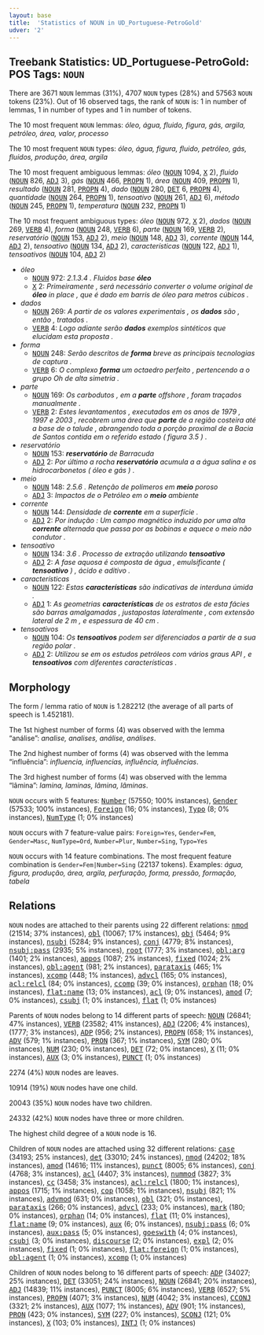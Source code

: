 ```yaml
---
layout: base
title:  'Statistics of NOUN in UD_Portuguese-PetroGold'
udver: '2'
---
```


## Treebank Statistics: UD_Portuguese-PetroGold: POS Tags: `NOUN`

There are 3671 `NOUN` lemmas (31%), 4707 `NOUN` types (28%) and 57563 `NOUN` tokens (23%).
Out of 16 observed tags, the rank of `NOUN` is: 1 in number of lemmas, 1 in number of types and 1 in number of tokens.

The 10 most frequent `NOUN` lemmas: <em>óleo, água, fluido, figura, gás, argila, petróleo, área, valor, processo</em>

The 10 most frequent `NOUN` types:  <em>óleo, água, figura, fluido, petróleo, gás, fluidos, produção, área, argila</em>

The 10 most frequent ambiguous lemmas: <em>óleo</em> (<tt><a href="pt_petrogold-pos-NOUN.html">NOUN</a></tt> 1094, <tt><a href="pt_petrogold-pos-X.html">X</a></tt> 2), <em>fluido</em> (<tt><a href="pt_petrogold-pos-NOUN.html">NOUN</a></tt> 826, <tt><a href="pt_petrogold-pos-ADJ.html">ADJ</a></tt> 3), <em>gás</em> (<tt><a href="pt_petrogold-pos-NOUN.html">NOUN</a></tt> 466, <tt><a href="pt_petrogold-pos-PROPN.html">PROPN</a></tt> 1), <em>área</em> (<tt><a href="pt_petrogold-pos-NOUN.html">NOUN</a></tt> 409, <tt><a href="pt_petrogold-pos-PROPN.html">PROPN</a></tt> 1), <em>resultado</em> (<tt><a href="pt_petrogold-pos-NOUN.html">NOUN</a></tt> 281, <tt><a href="pt_petrogold-pos-PROPN.html">PROPN</a></tt> 4), <em>dado</em> (<tt><a href="pt_petrogold-pos-NOUN.html">NOUN</a></tt> 280, <tt><a href="pt_petrogold-pos-DET.html">DET</a></tt> 6, <tt><a href="pt_petrogold-pos-PROPN.html">PROPN</a></tt> 4), <em>quantidade</em> (<tt><a href="pt_petrogold-pos-NOUN.html">NOUN</a></tt> 264, <tt><a href="pt_petrogold-pos-PROPN.html">PROPN</a></tt> 1), <em>tensoativo</em> (<tt><a href="pt_petrogold-pos-NOUN.html">NOUN</a></tt> 261, <tt><a href="pt_petrogold-pos-ADJ.html">ADJ</a></tt> 6), <em>método</em> (<tt><a href="pt_petrogold-pos-NOUN.html">NOUN</a></tt> 245, <tt><a href="pt_petrogold-pos-PROPN.html">PROPN</a></tt> 1), <em>temperatura</em> (<tt><a href="pt_petrogold-pos-NOUN.html">NOUN</a></tt> 232, <tt><a href="pt_petrogold-pos-PROPN.html">PROPN</a></tt> 1)

The 10 most frequent ambiguous types:  <em>óleo</em> (<tt><a href="pt_petrogold-pos-NOUN.html">NOUN</a></tt> 972, <tt><a href="pt_petrogold-pos-X.html">X</a></tt> 2), <em>dados</em> (<tt><a href="pt_petrogold-pos-NOUN.html">NOUN</a></tt> 269, <tt><a href="pt_petrogold-pos-VERB.html">VERB</a></tt> 4), <em>forma</em> (<tt><a href="pt_petrogold-pos-NOUN.html">NOUN</a></tt> 248, <tt><a href="pt_petrogold-pos-VERB.html">VERB</a></tt> 6), <em>parte</em> (<tt><a href="pt_petrogold-pos-NOUN.html">NOUN</a></tt> 169, <tt><a href="pt_petrogold-pos-VERB.html">VERB</a></tt> 2), <em>reservatório</em> (<tt><a href="pt_petrogold-pos-NOUN.html">NOUN</a></tt> 153, <tt><a href="pt_petrogold-pos-ADJ.html">ADJ</a></tt> 2), <em>meio</em> (<tt><a href="pt_petrogold-pos-NOUN.html">NOUN</a></tt> 148, <tt><a href="pt_petrogold-pos-ADJ.html">ADJ</a></tt> 3), <em>corrente</em> (<tt><a href="pt_petrogold-pos-NOUN.html">NOUN</a></tt> 144, <tt><a href="pt_petrogold-pos-ADJ.html">ADJ</a></tt> 2), <em>tensoativo</em> (<tt><a href="pt_petrogold-pos-NOUN.html">NOUN</a></tt> 134, <tt><a href="pt_petrogold-pos-ADJ.html">ADJ</a></tt> 2), <em>características</em> (<tt><a href="pt_petrogold-pos-NOUN.html">NOUN</a></tt> 122, <tt><a href="pt_petrogold-pos-ADJ.html">ADJ</a></tt> 1), <em>tensoativos</em> (<tt><a href="pt_petrogold-pos-NOUN.html">NOUN</a></tt> 104, <tt><a href="pt_petrogold-pos-ADJ.html">ADJ</a></tt> 2)


* <em>óleo</em>
  * <tt><a href="pt_petrogold-pos-NOUN.html">NOUN</a></tt> 972: <em>2.1.3.4 . Fluidos base <b>óleo</b></em>
  * <tt><a href="pt_petrogold-pos-X.html">X</a></tt> 2: <em>Primeiramente , será necessário converter o volume original de <b>óleo</b> in place , que é dado em barris de óleo para metros cúbicos .</em>
* <em>dados</em>
  * <tt><a href="pt_petrogold-pos-NOUN.html">NOUN</a></tt> 269: <em>A partir de os valores experimentais , os <b>dados</b> são , então , tratados .</em>
  * <tt><a href="pt_petrogold-pos-VERB.html">VERB</a></tt> 4: <em>Logo adiante serão <b>dados</b> exemplos sintéticos que elucidam esta proposta .</em>
* <em>forma</em>
  * <tt><a href="pt_petrogold-pos-NOUN.html">NOUN</a></tt> 248: <em>Serão descritos de <b>forma</b> breve as principais tecnologias de captura .</em>
  * <tt><a href="pt_petrogold-pos-VERB.html">VERB</a></tt> 6: <em>O complexo <b>forma</b> um octaedro perfeito , pertencendo a o grupo Oh de alta simetria .</em>
* <em>parte</em>
  * <tt><a href="pt_petrogold-pos-NOUN.html">NOUN</a></tt> 169: <em>Os carbodutos , em a <b>parte</b> offshore , foram traçados manualmente .</em>
  * <tt><a href="pt_petrogold-pos-VERB.html">VERB</a></tt> 2: <em>Estes levantamentos , executados em os anos de 1979 , 1997 e 2003 , recobrem uma área que <b>parte</b> de a região costeira até a base de o talude , abrangendo toda a porção proximal de a Bacia de Santos contida em o referido estado ( figura 3.5 ) .</em>
* <em>reservatório</em>
  * <tt><a href="pt_petrogold-pos-NOUN.html">NOUN</a></tt> 153: <em><b>reservatório</b> de Barracuda</em>
  * <tt><a href="pt_petrogold-pos-ADJ.html">ADJ</a></tt> 2: <em>Por último a rocha <b>reservatório</b> acumula a a água salina e os hidrocarbonetos ( óleo e gás ) .</em>
* <em>meio</em>
  * <tt><a href="pt_petrogold-pos-NOUN.html">NOUN</a></tt> 148: <em>2.5.6 . Retenção de polímeros em <b>meio</b> poroso</em>
  * <tt><a href="pt_petrogold-pos-ADJ.html">ADJ</a></tt> 3: <em>Impactos de o Petróleo em o <b>meio</b> ambiente</em>
* <em>corrente</em>
  * <tt><a href="pt_petrogold-pos-NOUN.html">NOUN</a></tt> 144: <em>Densidade de <b>corrente</b> em a superfície .</em>
  * <tt><a href="pt_petrogold-pos-ADJ.html">ADJ</a></tt> 2: <em>Por indução : Um campo magnético induzido por uma alta <b>corrente</b> alternada que passa por as bobinas e aquece o meio não condutor .</em>
* <em>tensoativo</em>
  * <tt><a href="pt_petrogold-pos-NOUN.html">NOUN</a></tt> 134: <em>3.6 . Processo de extração utilizando <b>tensoativo</b></em>
  * <tt><a href="pt_petrogold-pos-ADJ.html">ADJ</a></tt> 2: <em>A fase aquosa é composta de água , emulsificante ( <b>tensoativo</b> ) , ácido e aditivo .</em>
* <em>características</em>
  * <tt><a href="pt_petrogold-pos-NOUN.html">NOUN</a></tt> 122: <em>Estas <b>características</b> são indicativas de interduna úmida .</em>
  * <tt><a href="pt_petrogold-pos-ADJ.html">ADJ</a></tt> 1: <em>As geometrias <b>características</b> de os estratos de esta fácies são barras amalgamadas , justapostas lateralmente , com extensão lateral de 2 m , e espessura de 40 cm .</em>
* <em>tensoativos</em>
  * <tt><a href="pt_petrogold-pos-NOUN.html">NOUN</a></tt> 104: <em>Os <b>tensoativos</b> podem ser diferenciados a partir de a sua região polar .</em>
  * <tt><a href="pt_petrogold-pos-ADJ.html">ADJ</a></tt> 2: <em>Utilizou se em os estudos petróleos com vários graus API , e <b>tensoativos</b> com diferentes características .</em>

## Morphology

The form / lemma ratio of `NOUN` is 1.282212 (the average of all parts of speech is 1.452181).

The 1st highest number of forms (4) was observed with the lemma “análise”: <em>analise, analises, análise, análises</em>.

The 2nd highest number of forms (4) was observed with the lemma “influência”: <em>influencia, influencias, influência, influências</em>.

The 3rd highest number of forms (4) was observed with the lemma “lâmina”: <em>lamina, laminas, lâmina, lâminas</em>.

`NOUN` occurs with 5 features: <tt><a href="pt_petrogold-feat-Number.html">Number</a></tt> (57550; 100% instances), <tt><a href="pt_petrogold-feat-Gender.html">Gender</a></tt> (57533; 100% instances), <tt><a href="pt_petrogold-feat-Foreign.html">Foreign</a></tt> (16; 0% instances), <tt><a href="pt_petrogold-feat-Typo.html">Typo</a></tt> (8; 0% instances), <tt><a href="pt_petrogold-feat-NumType.html">NumType</a></tt> (1; 0% instances)

`NOUN` occurs with 7 feature-value pairs: `Foreign=Yes`, `Gender=Fem`, `Gender=Masc`, `NumType=Ord`, `Number=Plur`, `Number=Sing`, `Typo=Yes`

`NOUN` occurs with 14 feature combinations.
The most frequent feature combination is `Gender=Fem|Number=Sing` (22137 tokens).
Examples: <em>água, figura, produção, área, argila, perfuração, forma, pressão, formação, tabela</em>


## Relations

`NOUN` nodes are attached to their parents using 22 different relations: <tt><a href="pt_petrogold-dep-nmod.html">nmod</a></tt> (21514; 37% instances), <tt><a href="pt_petrogold-dep-obl.html">obl</a></tt> (10067; 17% instances), <tt><a href="pt_petrogold-dep-obj.html">obj</a></tt> (5464; 9% instances), <tt><a href="pt_petrogold-dep-nsubj.html">nsubj</a></tt> (5284; 9% instances), <tt><a href="pt_petrogold-dep-conj.html">conj</a></tt> (4779; 8% instances), <tt><a href="pt_petrogold-dep-nsubj-pass.html">nsubj:pass</a></tt> (2935; 5% instances), <tt><a href="pt_petrogold-dep-root.html">root</a></tt> (1777; 3% instances), <tt><a href="pt_petrogold-dep-obl-arg.html">obl:arg</a></tt> (1401; 2% instances), <tt><a href="pt_petrogold-dep-appos.html">appos</a></tt> (1087; 2% instances), <tt><a href="pt_petrogold-dep-fixed.html">fixed</a></tt> (1024; 2% instances), <tt><a href="pt_petrogold-dep-obl-agent.html">obl:agent</a></tt> (981; 2% instances), <tt><a href="pt_petrogold-dep-parataxis.html">parataxis</a></tt> (465; 1% instances), <tt><a href="pt_petrogold-dep-xcomp.html">xcomp</a></tt> (448; 1% instances), <tt><a href="pt_petrogold-dep-advcl.html">advcl</a></tt> (165; 0% instances), <tt><a href="pt_petrogold-dep-acl-relcl.html">acl:relcl</a></tt> (84; 0% instances), <tt><a href="pt_petrogold-dep-ccomp.html">ccomp</a></tt> (39; 0% instances), <tt><a href="pt_petrogold-dep-orphan.html">orphan</a></tt> (18; 0% instances), <tt><a href="pt_petrogold-dep-flat-name.html">flat:name</a></tt> (13; 0% instances), <tt><a href="pt_petrogold-dep-acl.html">acl</a></tt> (9; 0% instances), <tt><a href="pt_petrogold-dep-amod.html">amod</a></tt> (7; 0% instances), <tt><a href="pt_petrogold-dep-csubj.html">csubj</a></tt> (1; 0% instances), <tt><a href="pt_petrogold-dep-flat.html">flat</a></tt> (1; 0% instances)

Parents of `NOUN` nodes belong to 14 different parts of speech: <tt><a href="pt_petrogold-pos-NOUN.html">NOUN</a></tt> (26841; 47% instances), <tt><a href="pt_petrogold-pos-VERB.html">VERB</a></tt> (23582; 41% instances), <tt><a href="pt_petrogold-pos-ADJ.html">ADJ</a></tt> (2206; 4% instances),  (1777; 3% instances), <tt><a href="pt_petrogold-pos-ADP.html">ADP</a></tt> (956; 2% instances), <tt><a href="pt_petrogold-pos-PROPN.html">PROPN</a></tt> (658; 1% instances), <tt><a href="pt_petrogold-pos-ADV.html">ADV</a></tt> (579; 1% instances), <tt><a href="pt_petrogold-pos-PRON.html">PRON</a></tt> (367; 1% instances), <tt><a href="pt_petrogold-pos-SYM.html">SYM</a></tt> (280; 0% instances), <tt><a href="pt_petrogold-pos-NUM.html">NUM</a></tt> (230; 0% instances), <tt><a href="pt_petrogold-pos-DET.html">DET</a></tt> (72; 0% instances), <tt><a href="pt_petrogold-pos-X.html">X</a></tt> (11; 0% instances), <tt><a href="pt_petrogold-pos-AUX.html">AUX</a></tt> (3; 0% instances), <tt><a href="pt_petrogold-pos-PUNCT.html">PUNCT</a></tt> (1; 0% instances)

2274 (4%) `NOUN` nodes are leaves.

10914 (19%) `NOUN` nodes have one child.

20043 (35%) `NOUN` nodes have two children.

24332 (42%) `NOUN` nodes have three or more children.

The highest child degree of a `NOUN` node is 16.

Children of `NOUN` nodes are attached using 32 different relations: <tt><a href="pt_petrogold-dep-case.html">case</a></tt> (34193; 25% instances), <tt><a href="pt_petrogold-dep-det.html">det</a></tt> (33010; 24% instances), <tt><a href="pt_petrogold-dep-nmod.html">nmod</a></tt> (24202; 18% instances), <tt><a href="pt_petrogold-dep-amod.html">amod</a></tt> (14616; 11% instances), <tt><a href="pt_petrogold-dep-punct.html">punct</a></tt> (8005; 6% instances), <tt><a href="pt_petrogold-dep-conj.html">conj</a></tt> (4768; 3% instances), <tt><a href="pt_petrogold-dep-acl.html">acl</a></tt> (4407; 3% instances), <tt><a href="pt_petrogold-dep-nummod.html">nummod</a></tt> (3827; 3% instances), <tt><a href="pt_petrogold-dep-cc.html">cc</a></tt> (3458; 3% instances), <tt><a href="pt_petrogold-dep-acl-relcl.html">acl:relcl</a></tt> (1800; 1% instances), <tt><a href="pt_petrogold-dep-appos.html">appos</a></tt> (1715; 1% instances), <tt><a href="pt_petrogold-dep-cop.html">cop</a></tt> (1058; 1% instances), <tt><a href="pt_petrogold-dep-nsubj.html">nsubj</a></tt> (821; 1% instances), <tt><a href="pt_petrogold-dep-advmod.html">advmod</a></tt> (631; 0% instances), <tt><a href="pt_petrogold-dep-obl.html">obl</a></tt> (321; 0% instances), <tt><a href="pt_petrogold-dep-parataxis.html">parataxis</a></tt> (266; 0% instances), <tt><a href="pt_petrogold-dep-advcl.html">advcl</a></tt> (233; 0% instances), <tt><a href="pt_petrogold-dep-mark.html">mark</a></tt> (180; 0% instances), <tt><a href="pt_petrogold-dep-orphan.html">orphan</a></tt> (14; 0% instances), <tt><a href="pt_petrogold-dep-flat.html">flat</a></tt> (11; 0% instances), <tt><a href="pt_petrogold-dep-flat-name.html">flat:name</a></tt> (9; 0% instances), <tt><a href="pt_petrogold-dep-aux.html">aux</a></tt> (6; 0% instances), <tt><a href="pt_petrogold-dep-nsubj-pass.html">nsubj:pass</a></tt> (6; 0% instances), <tt><a href="pt_petrogold-dep-aux-pass.html">aux:pass</a></tt> (5; 0% instances), <tt><a href="pt_petrogold-dep-goeswith.html">goeswith</a></tt> (4; 0% instances), <tt><a href="pt_petrogold-dep-csubj.html">csubj</a></tt> (3; 0% instances), <tt><a href="pt_petrogold-dep-discourse.html">discourse</a></tt> (2; 0% instances), <tt><a href="pt_petrogold-dep-expl.html">expl</a></tt> (2; 0% instances), <tt><a href="pt_petrogold-dep-fixed.html">fixed</a></tt> (1; 0% instances), <tt><a href="pt_petrogold-dep-flat-foreign.html">flat:foreign</a></tt> (1; 0% instances), <tt><a href="pt_petrogold-dep-obl-agent.html">obl:agent</a></tt> (1; 0% instances), <tt><a href="pt_petrogold-dep-xcomp.html">xcomp</a></tt> (1; 0% instances)

Children of `NOUN` nodes belong to 16 different parts of speech: <tt><a href="pt_petrogold-pos-ADP.html">ADP</a></tt> (34027; 25% instances), <tt><a href="pt_petrogold-pos-DET.html">DET</a></tt> (33051; 24% instances), <tt><a href="pt_petrogold-pos-NOUN.html">NOUN</a></tt> (26841; 20% instances), <tt><a href="pt_petrogold-pos-ADJ.html">ADJ</a></tt> (14839; 11% instances), <tt><a href="pt_petrogold-pos-PUNCT.html">PUNCT</a></tt> (8005; 6% instances), <tt><a href="pt_petrogold-pos-VERB.html">VERB</a></tt> (6527; 5% instances), <tt><a href="pt_petrogold-pos-PROPN.html">PROPN</a></tt> (4071; 3% instances), <tt><a href="pt_petrogold-pos-NUM.html">NUM</a></tt> (4042; 3% instances), <tt><a href="pt_petrogold-pos-CCONJ.html">CCONJ</a></tt> (3321; 2% instances), <tt><a href="pt_petrogold-pos-AUX.html">AUX</a></tt> (1077; 1% instances), <tt><a href="pt_petrogold-pos-ADV.html">ADV</a></tt> (901; 1% instances), <tt><a href="pt_petrogold-pos-PRON.html">PRON</a></tt> (423; 0% instances), <tt><a href="pt_petrogold-pos-SYM.html">SYM</a></tt> (227; 0% instances), <tt><a href="pt_petrogold-pos-SCONJ.html">SCONJ</a></tt> (121; 0% instances), <tt><a href="pt_petrogold-pos-X.html">X</a></tt> (103; 0% instances), <tt><a href="pt_petrogold-pos-INTJ.html">INTJ</a></tt> (1; 0% instances)

